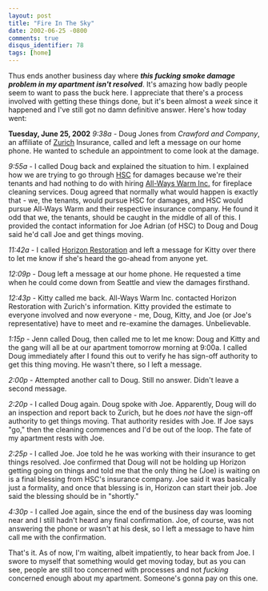 ```yaml
---
layout: post
title: "Fire In The Sky"
date: 2002-06-25 -0800
comments: true
disqus_identifier: 78
tags: [home]
---
```

Thus ends another business day where ***this fucking smoke damage
problem in my apartment isn't resolved***. It's amazing how badly people
seem to want to pass the buck here. I appreciate that there's a process
involved with getting these things done, but it's been almost a *week*
since it happened and I've still got no damn definitive answer. Here's
how today went:
 
 **Tuesday, June 25, 2002**
 *9:38a* - Doug Jones from *Crawford and Company*, an affiliate of
[Zurich](http://www.zurich.com/) Insurance, called and left a message on
our home phone. He wanted to schedule an appointment to come look at the
damage.
 
 *9:55a* - I called Doug back and explained the situation to him. I
explained how we are trying to go through
[HSC](http://www.hscrealestate.com/) for damages because we're their
tenants and had nothing to do with hiring [All-Ways Warm
Inc.](http://www.allwayswarm.com/) for fireplace cleaning services. Doug
agreed that normally what would happen is exactly that - we, the
tenants, would pursue HSC for damages, and HSC would pursue All-Ways
Warm and their respective insurance company. He found it odd that we,
the tenants, should be caught in the middle of all of this. I provided
the contact information for Joe Adrian (of HSC) to Doug and Doug said
he'd call Joe and get things moving.
 
 *11:42a* - I called [Horizon
Restoration](http://www.horizonrestoration.com) and left a message for
Kitty over there to let me know if she's heard the go-ahead from anyone
yet.
 
 *12:09p* - Doug left a message at our home phone. He requested a time
when he could come down from Seattle and view the damages firsthand.
 
 *12:43p* - Kitty called me back. All-Ways Warm Inc. contacted Horizon
Restoration with Zurich's information. Kitty provided the estimate to
everyone involved and now everyone - me, Doug, Kitty, and Joe (or Joe's
representative) have to meet and re-examine the damages. Unbelievable.
 
 *1:15p* - Jenn called Doug, then called me to let me know: Doug and
Kitty and the gang will all be at our apartment tomorrow morning at
9:00a. I called Doug immediately after I found this out to verify he has
sign-off authority to get this thing moving. He wasn't there, so I left
a message.
 
 *2:00p* - Attempted another call to Doug. Still no answer. Didn't leave
a second message.
 
 *2:20p* - I called Doug again. Doug spoke with Joe. Apparently, Doug
will do an inspection and report back to Zurich, but he does *not* have
the sign-off authority to get things moving. That authority resides with
Joe. If Joe says "go," then the cleaning commences and I'd be out of the
loop. The fate of my apartment rests with Joe.
 
 *2:25p* - I called Joe. Joe told he he was working with their insurance
to get things resolved. Joe confirmed that Doug will not be holding up
Horizon getting going on things and told me that the only thing he (Joe)
is waiting on is a final blessing from HSC's insurance company. Joe said
it was basically just a formality, and once that blessing is in, Horizon
can start their job. Joe said the blessing should be in "shortly."
 
 *4:30p* - I called Joe again, since the end of the business day was
looming near and I still hadn't heard any final confirmation. Joe, of
course, was not answering the phone or wasn't at his desk, so I left a
message to have him call me with the confirmation.
 
 That's it. As of now, I'm waiting, albeit impatiently, to hear back
from Joe. I swore to myself that something would get moving today, but
as you can see, people are still too concerned with processes and not
*fucking* concerned enough about my apartment. Someone's gonna pay on
this one.
